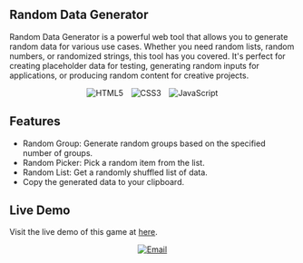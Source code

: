 ## Random Data Generator

Random Data Generator is a powerful web tool that allows you to generate random data for various use cases. Whether you need random lists, random numbers, or randomized strings, this tool has you covered. It's perfect for creating placeholder data for testing, generating random inputs for applications, or producing random content for creative projects.
<div style="text-align: center;">
    <img src="https://img.shields.io/badge/HTML5-orange?logo=html5" alt="HTML5" style="margin-right: 10px;">
    <img src="https://img.shields.io/badge/CSS3-blue?logo=css3" alt="CSS3" style="margin-right: 10px;">
    <img src="https://img.shields.io/badge/JavaScript-yellow?logo=javascript" alt="JavaScript">
</div>

## Features
   - Random Group: Generate random groups based on the specified number of groups.
   - Random Picker: Pick a random item from the list.
   - Random List: Get a randomly shuffled list of data.
   - Copy the generated data to your clipboard.

## Live Demo

Visit the live demo of this game at [here](https://bimoarifw.my.id/app/randomdata).

<div style="text-align: center;">
    <a href="mailto:bimoarifiwibowo012@gmail.com">
        <img src="https://img.shields.io/badge/Email-white?logo=gmail" alt="Email">
    </a>
</div>